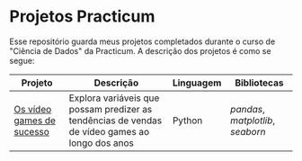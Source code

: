 # Projetos Practicum

Esse repositório guarda meus projetos completados durante o curso de "Ciência de Dados" da Practicum. A descrição dos projetos é como se segue:

Projeto | Descrição | Linguagem | Bibliotecas
------- | ----------- | -------- | ---------
[Os vídeo games de sucesso](https://github.com/eknery/practicum_projects/tree/main/project_best_selling_video_games) | Explora variáveis que possam predizer as tendências de vendas de vídeo games ao longo dos anos | Python | *pandas*, *matplotlib*, *seaborn*
